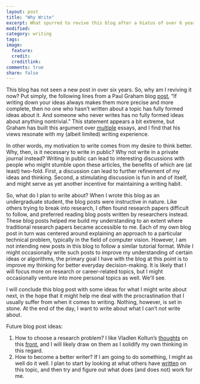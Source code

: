 ```yaml
---
layout: post
title: "Why Write"
excerpt: What spurred to revive this blog after a hiatus of over 6 years.
modified:
category: writing
tags:
image:
  feature:
  credit:
  creditlink:
comments: true
share: false
---
```


This blog has not seen a new post in over six years. So, why am I reviving it now? Put simply, the following lines from a Paul Graham blog [post](http://paulgraham.com/words.html), “If writing down your ideas always makes them more precise and more complete, then no one who hasn’t written about a topic has fully formed ideas about it. And someone who never writes has no fully formed ideas about anything nontrivial.” This statement appears a bit extreme, but Graham has built this argument over [multiple](http://www.paulgraham.com/smart.html) essays, and I find that his views resonate with my (albeit limited) writing experience.

In other words, my motivation to write comes from my desire to think better. Why, then, is it necessary to write in public? Why not write in a private journal instead? Writing in public can lead to interesting discussions with people who might stumble upon these articles, the benefits of which are (at least) two-fold. First, a discussion can lead to further refinement of my ideas and thinking. Second, a stimulating discussion is fun in and of itself, and might serve as yet another incentive for maintaining a writing habit.

So, what do I plan to write about? When I wrote this blog as an undergraduate student, the blog posts were instructive in nature. Like others trying to break into research, I often found research papers difficult to follow, and preferred reading blog posts written by researchers instead. These blog posts helped me build my understanding to an extent where traditional research papers became accessible to me. Each of my own blog post in turn was centered around explaining an approach to a particular technical problem, typically in the field of computer vision. However, I am not intending new posts in this blog to follow a similar tutorial format. While I might occasionally write such posts to improve my understanding of certain ideas or algorithms, the primary goal I have with the blog at this point is to improve my thinking for better everyday decision-making. It is likely that I will focus more on research or career-related topics, but I might occasionally venture into more personal topics as well. We'll see.

I will conclude this blog post with some ideas for what I might write about next, in the hope that it might help me deal with the procrastination that I usually suffer from when it comes to writing. Nothing, however, is set in stone. At the end of the day, I want to write about what I can’t *not* write about.

Future blog post ideas:
1. How to choose a research problem? I like Vladlen Koltun’s [thoughts](https://youtu.be/4LEZED1YXm0?t=1439) on this [front](https://youtu.be/4LEZED1YXm0?t=1439,%20https://www.youtube.com/watch?v=jZZ2-eNW77o), and I will likely draw on them as I solidify my own thinking in this regard.
2. How to become a better writer? If I am going to do something, I might as well do it well. I plan to start by looking at what others have [written](https://www.julian.com/guide/write/intro) on this topic, and then try and figure out what does (and does not) work for me.
